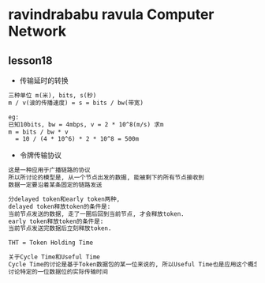 ravindrababu ravula Computer Network
====================================

## lesson18

* 传输延时的转换

```txt
三种单位 m(米), bits, s(秒)
m / v(波的传播速度) = s = bits / bw(带宽)

eg:
已知10bits, bw = 4mbps, v = 2 * 10^8(m/s) 求m
m = bits / bw * v
  = 10 / (4 * 10^6) * 2 * 10^8 = 500m
```

* 令牌传输协议

```txt
这是一种应用于广播链路的协议
所以所讨论的模型是, 从一个节点出发的数据, 能被剩下的所有节点接收到
数据一定要沿着某条固定的链路发送

分delayed token和early token两种,
delayed token释放token的条件是:
当前节点发送的数据, 走了一圈后回到当前节点, 才会释放token.
early token释放token的条件是:
当前节点发送完数据后立刻释放token.

THT = Token Holding Time

关于Cycle Time和Useful Time
Cycle Time的讨论是基于Token数据包的某一位来说的, 所以Useful Time也是应用这个概念,
讨论特定的一位数据位的实际传输时间
```
